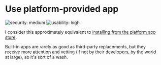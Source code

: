 # Use platform-provided app

![security: medium](https://img.shields.io/badge/security-medium-yellow) ![usability: high](https://img.shields.io/badge/usability-high-blue)

I consider this approximately equivalent to [installing from the platform app store](install-from-app-store.md).

Built-in apps are rarely as good as third-party replacements, but they receive more attention and vetting (if not by their developers, by the world at large), so it's sort of a wash.